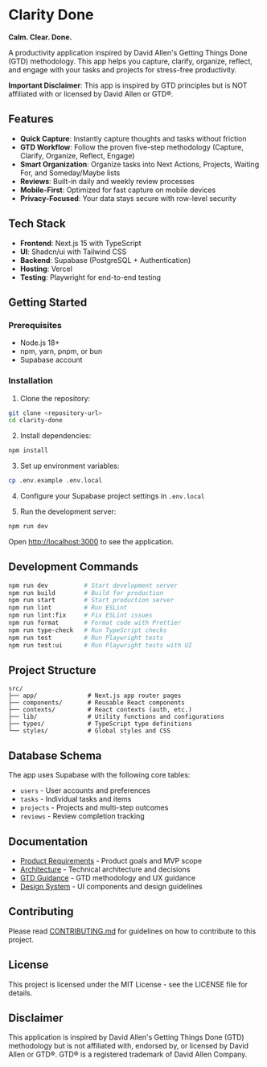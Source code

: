 # Clarity Done

**Calm. Clear. Done.**

A productivity application inspired by David Allen's Getting Things Done (GTD) methodology. This app helps you capture, clarify, organize, reflect, and engage with your tasks and projects for stress-free productivity.

**Important Disclaimer**: This app is inspired by GTD principles but is NOT affiliated with or licensed by David Allen or GTD®.

## Features

- **Quick Capture**: Instantly capture thoughts and tasks without friction
- **GTD Workflow**: Follow the proven five-step methodology (Capture, Clarify, Organize, Reflect, Engage)
- **Smart Organization**: Organize tasks into Next Actions, Projects, Waiting For, and Someday/Maybe lists
- **Reviews**: Built-in daily and weekly review processes
- **Mobile-First**: Optimized for fast capture on mobile devices
- **Privacy-Focused**: Your data stays secure with row-level security

## Tech Stack

- **Frontend**: Next.js 15 with TypeScript
- **UI**: Shadcn/ui with Tailwind CSS
- **Backend**: Supabase (PostgreSQL + Authentication)
- **Hosting**: Vercel
- **Testing**: Playwright for end-to-end testing

## Getting Started

### Prerequisites

- Node.js 18+
- npm, yarn, pnpm, or bun
- Supabase account

### Installation

1. Clone the repository:

```bash
git clone <repository-url>
cd clarity-done
```

2. Install dependencies:

```bash
npm install
```

3. Set up environment variables:

```bash
cp .env.example .env.local
```

4. Configure your Supabase project settings in `.env.local`

5. Run the development server:

```bash
npm run dev
```

Open [http://localhost:3000](http://localhost:3000) to see the application.

## Development Commands

```bash
npm run dev          # Start development server
npm run build        # Build for production
npm run start        # Start production server
npm run lint         # Run ESLint
npm run lint:fix     # Fix ESLint issues
npm run format       # Format code with Prettier
npm run type-check   # Run TypeScript checks
npm run test         # Run Playwright tests
npm run test:ui      # Run Playwright tests with UI
```

## Project Structure

```
src/
├── app/              # Next.js app router pages
├── components/       # Reusable React components
├── contexts/         # React contexts (auth, etc.)
├── lib/              # Utility functions and configurations
├── types/            # TypeScript type definitions
└── styles/           # Global styles and CSS
```

## Database Schema

The app uses Supabase with the following core tables:

- `users` - User accounts and preferences
- `tasks` - Individual tasks and items
- `projects` - Projects and multi-step outcomes
- `reviews` - Review completion tracking

## Documentation

- [Product Requirements](docs/PRODUCT_REQUIREMENTS.md) - Product goals and MVP scope
- [Architecture](docs/ARCHITECTURE.md) - Technical architecture and decisions
- [GTD Guidance](docs/GTD_GUIDANCE.md) - GTD methodology and UX guidance
- [Design System](docs/DESIGN_SYSTEM.md) - UI components and design guidelines

## Contributing

Please read [CONTRIBUTING.md](CONTRIBUTING.md) for guidelines on how to contribute to this project.

## License

This project is licensed under the MIT License - see the LICENSE file for details.

## Disclaimer

This application is inspired by David Allen's Getting Things Done (GTD) methodology but is not affiliated with, endorsed by, or licensed by David Allen or GTD®. GTD® is a registered trademark of David Allen Company.
